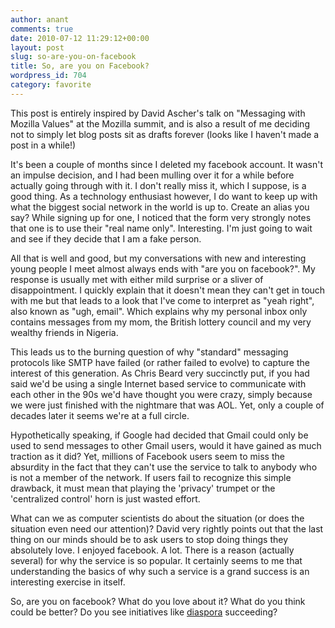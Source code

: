 ```yaml
---
author: anant
comments: true
date: 2010-07-12 11:29:12+00:00
layout: post
slug: so-are-you-on-facebook
title: So, are you on Facebook?
wordpress_id: 704
category: favorite
---
```


This post is entirely inspired by David Ascher's talk on "Messaging with Mozilla Values" at the Mozilla summit, and is also a result of me deciding not to simply let blog posts sit as drafts forever (looks like I haven't made a post in a while!)

It's been a couple of months since I deleted my facebook account. It wasn't an impulse decision, and I had been mulling over it for a while before actually going through with it. I don't really miss it, which I suppose, is a good thing. As a technology enthusiast however, I do want to keep up with what the biggest social network in the world is up to. Create an alias you say? While signing up for one, I noticed that the form very strongly notes that one is to use their "real name only". Interesting. I'm just going to wait and see if they decide that I am a fake person.

All that is well and good, but my conversations with new and interesting young people I meet almost always ends with "are you on facebook?". My response is usually met with either mild surprise or a sliver of disappointment. I quickly explain that it doesn't mean they can't get in touch with me but that leads to a look that I've come to interpret as "yeah right", also known as "ugh, email". Which explains why my personal inbox only contains messages from my mom, the British lottery council and my very wealthy friends in Nigeria.

This leads us to the burning question of why "standard" messaging protocols like SMTP have failed (or rather failed to evolve) to capture the interest of this generation. As Chris Beard very succinctly put, if you had said we'd be using a single Internet based service to communicate with each other in the 90s we'd have thought you were crazy, simply because we were just finished with the nightmare that was AOL. Yet, only a couple of decades later it seems we're at a full circle.

Hypothetically speaking, if Google had decided that Gmail could only be used to send messages to other Gmail users, would it have gained as much traction as it did? Yet, millions of Facebook users seem to miss the absurdity in the fact that they can't use the service to talk to anybody who is not a member of the network. If users fail to recognize this simple drawback, it must mean that playing the 'privacy' trumpet or the 'centralized control' horn is just wasted effort.

What can we as computer scientists do about the situation (or does the situation even need our attention)? David very rightly points out that the last thing on our minds should be to ask users to stop doing things they absolutely love. I enjoyed facebook. A lot. There is a reason (actually several) for why the service is so popular. It certainly seems to me that understanding the basics of why such a service is a grand success is an interesting exercise in itself.

So, are you on facebook? What do you love about it? What do you think could be better? Do you see initiatives like [diaspora](http://www.joindiaspora.com/) succeeding?
